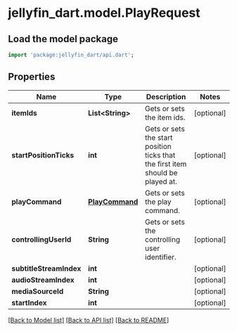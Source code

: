 # jellyfin_dart.model.PlayRequest

## Load the model package
```dart
import 'package:jellyfin_dart/api.dart';
```

## Properties
Name | Type | Description | Notes
------------ | ------------- | ------------- | -------------
**itemIds** | **List&lt;String&gt;** | Gets or sets the item ids. | [optional] 
**startPositionTicks** | **int** | Gets or sets the start position ticks that the first item should be played at. | [optional] 
**playCommand** | [**PlayCommand**](PlayCommand.md) | Gets or sets the play command. | [optional] 
**controllingUserId** | **String** | Gets or sets the controlling user identifier. | [optional] 
**subtitleStreamIndex** | **int** |  | [optional] 
**audioStreamIndex** | **int** |  | [optional] 
**mediaSourceId** | **String** |  | [optional] 
**startIndex** | **int** |  | [optional] 

[[Back to Model list]](../README.md#documentation-for-models) [[Back to API list]](../README.md#documentation-for-api-endpoints) [[Back to README]](../README.md)


